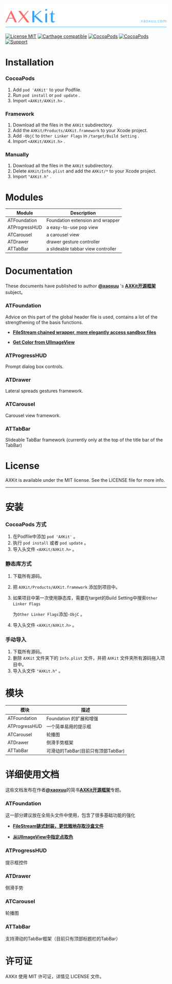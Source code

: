 [![](Resources/Icons/Header.png)](https://axkit.xaoxuu.com)

[![License MIT](https://img.shields.io/badge/license-MIT-green.svg?style=flat)](https://raw.githubusercontent.com/xaoxuu/AXKit/master/LICENSE) [![Carthage compatible](https://img.shields.io/badge/Carthage-compatible-4BC51D.svg?style=flat)](https://github.com/Carthage/Carthage) [![CocoaPods](http://img.shields.io/cocoapods/v/AXKit.svg?style=flat)](http://cocoapods.org/?q=AXKit) [![CocoaPods](http://img.shields.io/cocoapods/p/AXKit.svg?style=flat)](http://cocoapods.org/?q=AXKit) [![Support](https://img.shields.io/badge/support-iOS%208%2B%20-blue.svg?style=flat)](https://www.apple.com/nl/ios/) 



# Installation

### CocoaPods

1. Add `pod 'AXKit'` to your Podfile.
2. Run `pod install` or `pod update` .
3. Import `<AXKit/AXKit.h>` .



### Framework

1. Download all the files in the `AXKit` subdirectory.
2. Add the `AXKit/Products/AXKit.framework` to your Xcode project.
3. Add `-ObjC` to `Other Linker Flags` in `/target/Build Setting` .
4. Import `<AXKit/AXKit.h>` .



### Manually

1. Download all the files in the `AXKit` subdirectory.
2. Delete `AXKit/Info.plist` and add the `AXKit/*` to your Xcode project.
3. Import `"AXKit.h"` .







# Modules

| Module        | Description                        |
| ------------- | ---------------------------------- |
| ATFoundation  | Foundation extension and wrapper   |
| ATProgressHUD | a easy-to-use pop view             |
| ATCarousel    | a carousel view                    |
| ATDrawer      | drawer gesture controller          |
| ATTabBar      | a slideable tabbar view controller |





# Documentation

These documents have published to author [**@xaoxuu**](http://www.jianshu.com/users/8a50e44f862a/latest_articles) 's  [**AXKit开源框架**](http://www.jianshu.com/notebooks/6236581/latest) subject。

### ATFoundation

Advice on this part of the global header file is used, contains a lot of the strengthening of the basis functions.

- [**FileStream chained wrapper, more elegantly access sandbox files**](http://www.jianshu.com/p/6e9f562d81d2)

- [**Get Color from UIImageView**](http://www.jianshu.com/p/829624b5ffe1)


### ATProgressHUD

Prompt dialog box controls.

### ATDrawer

Lateral spreads gestures framework.

### ATCarousel

Carousel view framework.

### ATTabBar

Slideable TabBar framework (currently only at the top of the title bar of the TabBar)





# License

AXKit is available under the MIT license. See the LICENSE file for more info.







------

# 安装

### CocoaPods 方式

1. 在Podfile中添加 `pod 'AXKit'` 。
2. 执行 `pod install` 或者 `pod update` 。
3. 导入头文件 `<AXKit/AXKit.h>` 。



### 静态库方式

1. 下载所有源码。

2. 把 `AXKit/Products/AXKit.framework` 添加到项目中。

3. 如果项目中第一次使用静态库，需要在target的Build Setting中搜索`Other Linker Flags`

   为`Other Linker Flags`添加`-ObjC` 。

4. 导入头文件 `<AXKit/AXKit.h>` 。



### 手动导入

1. 下载所有源码。
2. 删除 `AXKit` 文件夹下的 `Info.plist` 文件，并把  `AXKit` 文件夹所有源码拖入项目中。
3. 导入头文件 `"AXKit.h"` 。







# 模块

| 模块            | 描述                       |
| ------------- | ------------------------ |
| ATFoundation  | Foundation 的扩展和增强        |
| ATProgressHUD | 一个简单易用的提示框               |
| ATCarousel    | 轮播图                      |
| ATDrawer      | 侧滑手势框架                   |
| ATTabBar      | 可滑动的TabBar(目前只有顶部TabBar) |





# 详细使用文档

这些文档发布在作者[**@xaoxuu**](http://www.jianshu.com/users/8a50e44f862a/latest_articles)的简书[**AXKit开源框架**](http://www.jianshu.com/notebooks/6236581/latest)专题。

### ATFoundation

这一部分建议放在全局头文件中使用，包含了很多基础功能的强化

- [**FileStream链式封装，更优雅地存取沙盒文件**](http://www.jianshu.com/p/6e9f562d81d2)

- [**从UIImageView中指定点取色**](http://www.jianshu.com/p/829624b5ffe1)


### ATProgressHUD

提示框控件

### ATDrawer

侧滑手势

### ATCarousel

轮播图

### ATTabBar

支持滑动的TabBar框架（目前只有顶部标题栏的TabBar）





# 许可证

AXKit 使用 MIT 许可证，详情见 LICENSE 文件。



